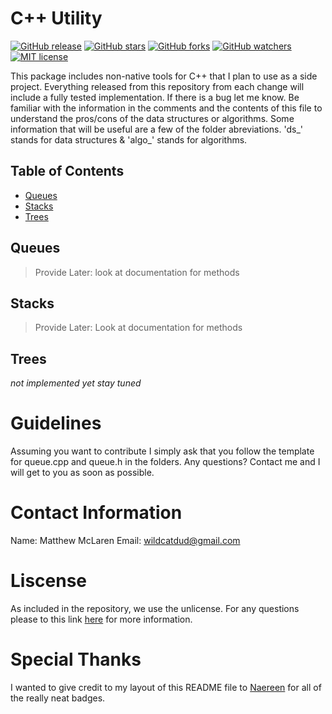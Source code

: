 # C++ Utility                                                                                                                                                           
[![GitHub release](https://img.shields.io/github/release/mmakuraren/cpp_utility.svg)](https://GitHub.com/mmakuraren/cpp_utility/releases/)
[![GitHub stars](https://img.shields.io/github/stars/mmakuraren/cpp_utility.svg?style=social&label=Star&maxAge=2592000)](https://GitHub.com/mmakuraren/cpp_utility/stargazers/)
[![GitHub forks](https://img.shields.io/github/forks/mmakuraren/cpp_utility.svg?style=social&label=Fork&maxAge=2592000)](https://GitHub.com/mmakuraren/cpp_utility/network/)
[![GitHub watchers](https://img.shields.io/github/watchers/mmakuraren/cpp_utility.svg?style=social&label=Watch&maxAge=2592000)](https://GitHub.com/mmakuraren/cpp_utility/watchers/)
[![MIT license](https://img.shields.io/badge/License-MIT-blue.svg)](https://lbesson.mit-license.org/)

This package includes non-native tools for C++ that I plan to use as a side project. Everything released from this repository from each change will include a fully tested implementation. If there is a bug let me know. Be familiar with the information in the comments and the contents of this file to understand the pros/cons of the data structures or algorithms. Some information that will be useful are a few of the folder abreviations. 'ds_' stands for data structures & 'algo_' stands for algorithms.

## Table of Contents

* [Queues](https://github.com/mmakuraren/cpp_utility/edit/master/README.md#queues)
* [Stacks](https://github.com/mmakuraren/cpp_utility/edit/master/README.md#stacks)
* [Trees](https://github.com/mmakuraren/cpp_utility/edit/master/README.md#trees)

## Queues

> Provide Later: look at documentation for methods

## Stacks

> Provide Later: Look at documentation for methods

## Trees

*not implemented yet stay tuned*

# Guidelines
Assuming you want to contribute I simply ask that you follow the template for
queue.cpp and queue.h in the folders. Any questions? Contact me and I will get
to you as soon as possible.

# Contact Information
Name: Matthew McLaren
Email: wildcatdud@gmail.com

# Liscense
As included in the repository, we use the unlicense. For any questions
please to this link [here](https://unlicense.org) for more information.

# Special Thanks
I wanted to give credit to my layout of this README file to [Naereen](https://github.com/Naereen/)
for all of the really neat badges.
